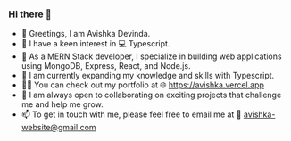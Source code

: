 ### Hi there 👋

- 👋 Greetings, I am Avishka Devinda.
- 👀 I have a keen interest in 💻 Typescript.
- 🔭 As a MERN Stack developer, I specialize in building web applications using MongoDB, Express, React, and Node.js.
- 🌱 I am currently expanding my knowledge and skills with Typescript.
- 👨‍💻 You can check out my portfolio at 🌐 https://avishka.vercel.app
- 💞️ I am always open to collaborating on exciting projects that challenge me and help me grow.
- 📫 To get in touch with me, please feel free to email me at 📧 avishka-website@gmail.com

<!--
**avishka-devinda/avishka-devinda** is a ✨ _special_ ✨ repository because its `README.md` (this file) appears on your GitHub profile.

Here are some ideas to get you started:

- 🔭 I’m currently working on ...
- 🌱 I’m currently learning ...
- 👯 I’m looking to collaborate on ...
- 🤔 I’m looking for help with ...
- 💬 Ask me about ...
- 📫 How to reach me: ...
- 😄 Pronouns: ...
- ⚡ Fun fact: ...
-->

